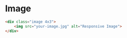 # Image

```html
<div class="image 4x3">
    <img src="your-image.jpg" alt="Responsive Image">
</div>
```